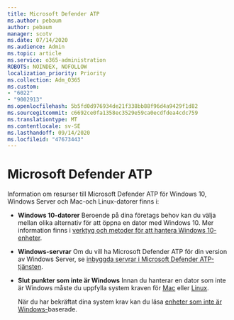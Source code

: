 ```yaml
---
title: Microsoft Defender ATP
ms.author: pebaum
author: pebaum
manager: scotv
ms.date: 07/14/2020
ms.audience: Admin
ms.topic: article
ms.service: o365-administration
ROBOTS: NOINDEX, NOFOLLOW
localization_priority: Priority
ms.collection: Adm_O365
ms.custom:
- "6022"
- "9002913"
ms.openlocfilehash: 5b5fd0d976934de21f338bb88f96d4a9429f1d82
ms.sourcegitcommit: c6692ce0fa1358ec3529e59ca0ecdfdea4cdc759
ms.translationtype: MT
ms.contentlocale: sv-SE
ms.lasthandoff: 09/14/2020
ms.locfileid: "47673443"
---
```

# <a name="onboarding-microsoft-defender-atp"></a>Microsoft Defender ATP

Information om resurser till Microsoft Defender ATP för Windows 10, Windows Server och Mac-och Linux-datorer finns i: 

- **Windows 10-datorer** Beroende på dina företags behov kan du välja mellan olika alternativ för att öppna en dator med Windows 10. Mer information finns i [verktyg och metoder för att hantera Windows 10-enheter](https://docs.microsoft.com/windows/security/threat-protection/microsoft-defender-atp/configure-endpoints). 

- **Windows-servrar** Om du vill ha Microsoft Defender ATP för din version av Windows Server, se [inbyggda servrar i Microsoft Defender ATP-tjänsten](https://docs.microsoft.com/windows/security/threat-protection/microsoft-defender-atp/configure-server-endpoints).

- **Slut punkter som inte är Windows**  Innan du hanterar en dator som inte är Windows måste du uppfylla system kraven för [Mac](https://docs.microsoft.com/windows/security/threat-protection/microsoft-defender-atp/microsoft-defender-atp-mac#system-requirements) eller [Linux](https://docs.microsoft.com/windows/security/threat-protection/microsoft-defender-atp/microsoft-defender-atp-linux#system-requirements).

    När du har bekräftat dina system krav kan du läsa [enheter som inte är Windows-](https://docs.microsoft.com/windows/security/threat-protection/microsoft-defender-atp/configure-endpoints-non-windows#onboarding-non-windows-machines)baserade.
